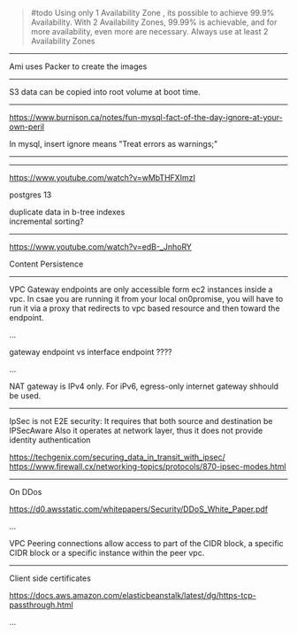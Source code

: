 > #todo
Using only 1 Availability Zone , its possible to achieve 99.9% Availability. With 2 Availability Zones, 99.99% is achievable, and for more availability, even more are necessary.
Always use at least 2 Availability Zones

___

Ami uses Packer to create the images

___

S3 data can be copied into root volume at boot time.

___

<https://www.burnison.ca/notes/fun-mysql-fact-of-the-day-ignore-at-your-own-peril>

In mysql, insert ignore means "Treat errors as warnings;"

___

___

<https://www.youtube.com/watch?v=wMbTHFXImzI>

postgres 13

duplicate data in b-tree indexes  
incremental sorting?

___

<https://www.youtube.com/watch?v=edB-_JnhoRY>

Content Persistence

___

VPC Gateway endpoints are only accessible form ec2 instances inside a vpc. In csae you are running it from your local on0promise, you will have to run it via a proxy that redirects to vpc based resource and then toward the endpoint.

...

gateway endpoint vs interface endpoint ????

...

NAT gateway is IPv4 only. For iPv6, egress-only internet gateway shhould be used.

___

IpSec is not E2E security:
 It requires that both source and destination be IPSecAware
Also it operates at network layer, thus it does not provide identity authentication

<https://techgenix.com/securing_data_in_transit_with_ipsec/>
<https://www.firewall.cx/networking-topics/protocols/870-ipsec-modes.html>

___

On DDos

<https://d0.awsstatic.com/whitepapers/Security/DDoS_White_Paper.pdf>

...

VPC Peering connections allow access to part of the CIDR block, a specific CIDR block or a specific instance within the peer vpc.

___

Client side certificates

<https://docs.aws.amazon.com/elasticbeanstalk/latest/dg/https-tcp-passthrough.html>

...
